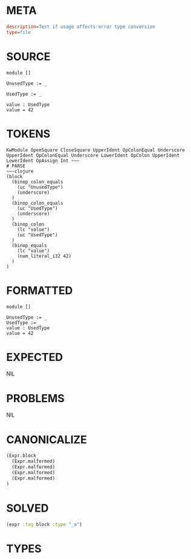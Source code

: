 # META
~~~ini
description=Test if usage affects error type conversion
type=file
~~~
# SOURCE
~~~roc
module []

UnusedType := _

UsedType := _

value : UsedType
value = 42
~~~
# TOKENS
~~~text
KwModule OpenSquare CloseSquare UpperIdent OpColonEqual Underscore UpperIdent OpColonEqual Underscore LowerIdent OpColon UpperIdent LowerIdent OpAssign Int ~~~
# PARSE
~~~clojure
(block
  (binop_colon_equals
    (uc "UnusedType")
    (underscore)
  )
  (binop_colon_equals
    (uc "UsedType")
    (underscore)
  )
  (binop_colon
    (lc "value")
    (uc "UsedType")
  )
  (binop_equals
    (lc "value")
    (num_literal_i32 42)
  )
)
~~~
# FORMATTED
~~~roc
module []

UnusedType := _
UsedType := _
value : UsedType
value = 42
~~~
# EXPECTED
NIL
# PROBLEMS
NIL
# CANONICALIZE
~~~clojure
(Expr.block
  (Expr.malformed)
  (Expr.malformed)
  (Expr.malformed)
  (Expr.malformed)
)
~~~
# SOLVED
~~~clojure
(expr :tag block :type "_a")
~~~
# TYPES
~~~roc
~~~
